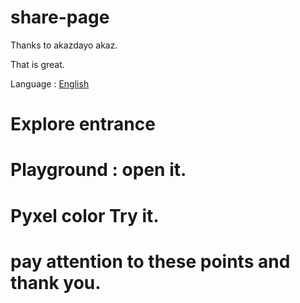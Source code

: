 # share-page

Thanks to akazdayo akaz.

That is great.

Language : [English](README.md)  

# Explore entrance

# Playground : open it.

# Pyxel color Try it.

# pay attention to these points and thank you.




